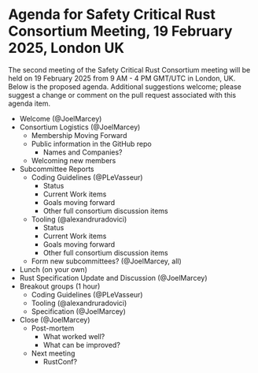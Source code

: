 # Agenda for Safety Critical Rust Consortium Meeting, 19 February 2025, London UK

The second meeting of the Safety Critical Rust Consortium meeting will be held on 19 February 2025 from 9 AM - 4 PM GMT/UTC in London, UK. Below is the proposed agenda. Additional suggestions welcome; please suggest a change or comment on the pull request associated with this agenda item.

- Welcome (@JoelMarcey)
- Consortium Logistics (@JoelMarcey)
  - Membership Moving Forward
  - Public information in the GitHub repo
    - Names and Companies?
  - Welcoming new members
- Subcommittee Reports
  - Coding Guidelines (@PLeVasseur)
    - Status
    - Current Work items
    - Goals moving forward
    - Other full consortium discussion items
  - Tooling (@alexandruradovici)
    - Status
    - Current Work items
    - Goals moving forward
    - Other full consortium discussion items
  - Form new subcommittees? (@JoelMarcey, all)
- Lunch (on your own)
- Rust Specification Update and Discussion (@JoelMarcey)
- Breakout groups (1 hour)
  - Coding Guidelines (@PLeVasseur)
  - Tooling (@alexandruradovici)
  - Specification (@JoelMarcey)
- Close (@JoelMarcey)
  - Post-mortem
    - What worked well?
    - What can be improved?
  - Next meeting
    - RustConf?
    


